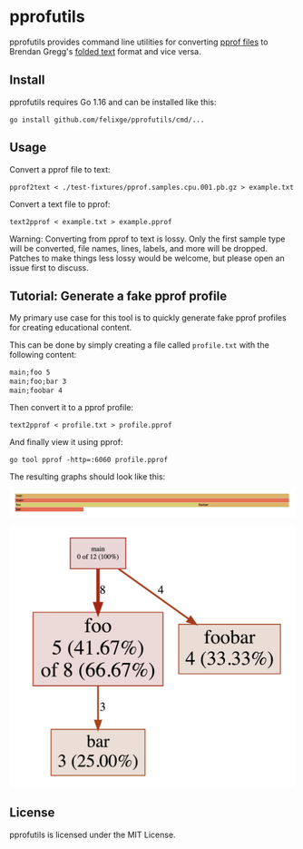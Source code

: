 # pprofutils

pprofutils provides command line utilities for converting [pprof files](https://github.com/DataDog/go-profiler-notes/blob/main/pprof.md) to Brendan Gregg's [folded text](https://github.com/brendangregg/FlameGraph#2-fold-stacks) format and vice versa.

## Install

pprofutils requires Go 1.16 and can be installed like this:

```
go install github.com/felixge/pprofutils/cmd/...
```

## Usage

Convert a pprof file to text:

```
pprof2text < ./test-fixtures/pprof.samples.cpu.001.pb.gz > example.txt
```

Convert a text file to pprof:

```
text2pprof < example.txt > example.pprof
```

Warning: Converting from pprof to text is lossy. Only the first sample type will be converted, file names, lines, labels, and more will be dropped. Patches to make things less lossy would be welcome, but please open an issue first to discuss.

## Tutorial: Generate a fake pprof profile

My primary use case for this tool is to quickly generate fake pprof profiles for creating educational content.

This can be done by simply creating a file called `profile.txt` with the following content:

```
main;foo 5
main;foo;bar 3
main;foobar 4
```

Then convert it to a pprof profile:

```
text2pprof < profile.txt > profile.pprof
```

And finally view it using pprof:

```
go tool pprof -http=:6060 profile.pprof
```

The resulting graphs should look like this:

![](./img/flamegraph.png)

![](./img/graph.png)

## License

pprofutils is licensed under the MIT License.
